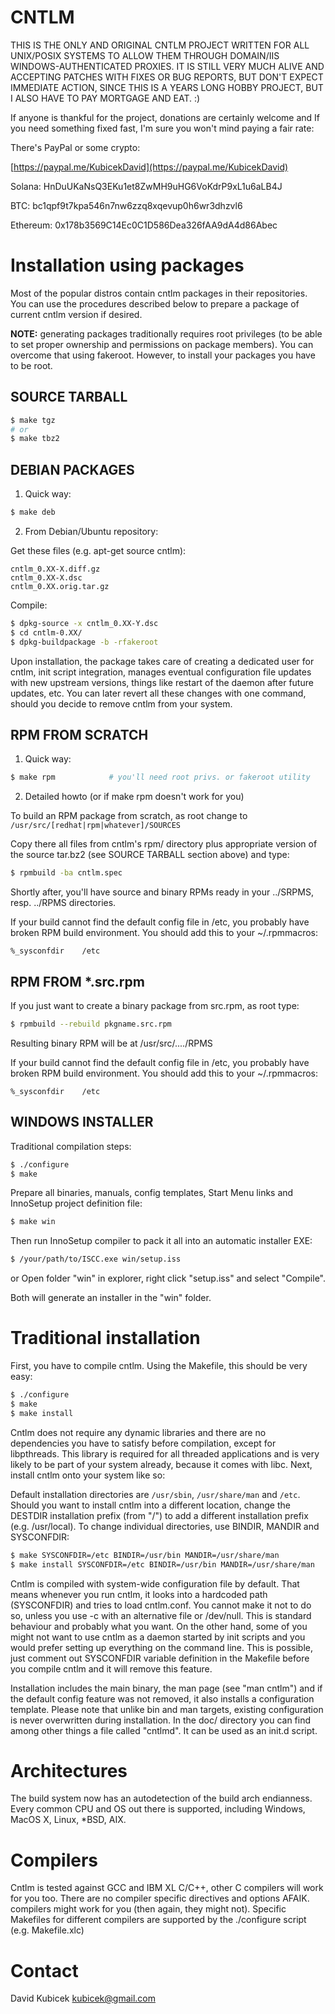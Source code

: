 # CNTLM

THIS IS THE ONLY AND ORIGINAL CNTLM PROJECT WRITTEN FOR ALL UNIX/POSIX SYSTEMS TO ALLOW THEM THROUGH DOMAIN/IIS WINDOWS-AUTHENTICATED PROXIES.
IT IS STILL VERY MUCH ALIVE AND ACCEPTING PATCHES WITH FIXES OR BUG REPORTS, BUT DON'T EXPECT IMMEDIATE ACTION, SINCE THIS IS A YEARS LONG HOBBY
PROJECT, BUT I ALSO HAVE TO PAY MORTGAGE AND EAT. :)

If anyone is thankful for the project, donations are certainly welcome and
If you need something fixed fast, I'm sure you won't mind paying a fair rate:

There's PayPal or some crypto:

[https://paypal.me/KubicekDavid](https://paypal.me/KubicekDavid)

Solana: HnDuUKaNsQ3EKu1et8ZwMH9uHG6VoKdrP9xL1u6aLB4J

BTC: bc1qpf9t7kpa546n7nw6zzq8xqevup0h6wr3dhzvl6

Ethereum: 0x178b3569C14Ec0C1D586Dea326fAA9dA4d86Abec


# Installation using packages

Most of the popular distros contain cntlm packages in their repositories.
You can use the procedures described below to prepare a package of current cntlm
version if desired.

**NOTE:** generating packages traditionally requires root privileges (to be able to set
proper ownership and permissions on package members). You can overcome that using
fakeroot. However, to install your packages you have to be root.

## SOURCE TARBALL

```bash
$ make tgz
# or
$ make tbz2
```

## DEBIAN PACKAGES

1. Quick way:

```bash
$ make deb
```

2. From Debian/Ubuntu repository:

Get these files (e.g. apt-get source cntlm):

```
cntlm_0.XX-X.diff.gz
cntlm_0.XX-X.dsc
cntlm_0.XX.orig.tar.gz
```

Compile:

```bash
$ dpkg-source -x cntlm_0.XX-Y.dsc
$ cd cntlm-0.XX/
$ dpkg-buildpackage -b -rfakeroot
```

Upon installation, the package takes care of creating a dedicated user for
cntlm, init script integration, manages eventual configuration file updates
with new upstream versions, things like restart of the daemon after future
updates, etc. You can later revert all these changes with one command, should
you decide to remove cntlm from your system.

## RPM FROM SCRATCH

1. Quick way:

```bash
$ make rpm            # you'll need root privs. or fakeroot utility
```

2. Detailed howto (or if make rpm doesn't work for you)

To build an RPM package from scratch, as root change to
`/usr/src/[redhat|rpm|whatever]/SOURCES`

Copy there all files from cntlm's rpm/ directory plus appropriate version of
the source tar.bz2 (see SOURCE TARBALL section above) and type:

```bash
$ rpmbuild -ba cntlm.spec
```

Shortly after, you'll have source and binary RPMs ready in your ../SRPMS, resp.
../RPMS directories.

If your build cannot find the default config file in /etc, you probably have
broken RPM build environment. You should add this to your ~/.rpmmacros:
```
%_sysconfdir    /etc
```

## RPM FROM *.src.rpm

If you just want to create a binary package from src.rpm, as root type:

```bash
$ rpmbuild --rebuild pkgname.src.rpm
```

Resulting binary RPM will be at /usr/src/..../RPMS

If your build cannot find the default config file in /etc, you probably have
broken RPM build environment. You should add this to your ~/.rpmmacros:
```
%_sysconfdir    /etc
```

## WINDOWS INSTALLER

Traditional compilation steps:

```bash
$ ./configure
$ make
```

Prepare all binaries, manuals, config templates, Start Menu links and InnoSetup
project definition file:

```bash
$ make win
```

Then run InnoSetup compiler to pack it all into an automatic installer EXE:

```bash
$ /your/path/to/ISCC.exe win/setup.iss
```
or
Open folder "win" in explorer, right click "setup.iss" and select "Compile".

Both will generate an installer in the "win" folder.

# Traditional installation

First, you have to compile cntlm. Using the Makefile, this should be very easy:

```bash
$ ./configure
$ make
$ make install
```

Cntlm does not require any dynamic libraries and there are no dependencies you
have to satisfy before compilation, except for libpthreads. This library is
required for all threaded applications and is very likely to be part of your
system already, because it comes with libc. Next, install cntlm onto your
system like so:

Default installation directories are `/usr/sbin`, `/usr/share/man` and `/etc`. Should
you want to install cntlm into a different location, change the DESTDIR
installation prefix (from "/") to add a different installation prefix (e.g.
/usr/local). To change individual directories, use BINDIR, MANDIR and
SYSCONFDIR:

```bash
$ make SYSCONFDIR=/etc BINDIR=/usr/bin MANDIR=/usr/share/man
$ make install SYSCONFDIR=/etc BINDIR=/usr/bin MANDIR=/usr/share/man
```

Cntlm is compiled with system-wide configuration file by default. That means
whenever you run cntlm, it looks into a hardcoded path (SYSCONFDIR) and tries
to load cntlm.conf. You cannot make it not to do so, unless you use -c with an
alternative file or /dev/null. This is standard behaviour and probably what you
want. On the other hand, some of you might not want to use cntlm as a daemon
started by init scripts and you would prefer setting up everything on the
command line. This is possible, just comment out SYSCONFDIR variable definition
in the Makefile before you compile cntlm and it will remove this feature.

Installation includes the main binary, the man page (see "man cntlm") and if
the default config feature was not removed, it also installs a configuration
template. Please note that unlike bin and man targets, existing configuration
is never overwritten during installation. In the doc/ directory you can find
among other things a file called "cntlmd". It can be used as an init.d script.

# Architectures

The build system now has an autodetection of the build arch endianness. Every
common CPU and OS out there is supported, including Windows, MacOS X, Linux,
*BSD, AIX.

# Compilers

Cntlm is tested against GCC and IBM XL C/C++, other C compilers will work
for you too. There are no compiler specific directives and options AFAIK.
compilers might work for you (then again, they might not). Specific
Makefiles for different compilers are supported by the ./configure script
(e.g. Makefile.xlc)

# Contact

David Kubicek <kubicek@gmail.com>
